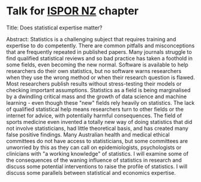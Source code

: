 # Talk for [ISPOR NZ](https://www.ispor.org.nz/) chapter

Title: Does statistical expertise matter?

Abstract: Statistics is a challenging subject that requires training and expertise to do competently. There are common pitfalls and misconceptions that are frequently repeated in published papers. Many journals struggle to find qualified statistical reviews and so bad practice has taken a foothold in some fields, even becoming the new normal. Software is available to help researchers do their own statistics, but no software warns researchers when they use the wrong method or when their research question is flawed. Most researchers publish results without stress-testing their models or checking important assumptions. Statistics as a field is being marginalised by a dwindling critical mass and the growth of data science and machine learning - even though these "new" fields rely heavily on statistics. The lack of qualified statistical help means researchers turn to other fields or the internet for advice, with potentially harmful consequences. The field of sports medicine even invented a totally new way of doing statistics that did not involve statisticians, had little theoretical basis, and has created many false positive findings. Many Australian health and medical ethical committees do not have access to statisticians, but some committees are unworried by this as they can call on epidemiologists, psychologists or clinicians with "a working knowledge" of statistics. I will examine some of the consequences of the waning influence of statistics in research and discuss some potential interventions to raise the profile of statistics. I will discuss some parallels between statistical and economics expertise. 
